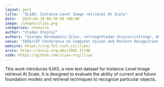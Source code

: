```yaml
---
layout: post
title:  "ILIAS: Instance-Level Image retrieval At Scale"
date:   2025-02-18 08:36:59 +00:00
image: /images/ilias.png
categories: research
author: "Vladan Stojnić"
authors: "Giorgos Kordopatis-Zilos, <strong>Vladan Stojnić</strong>, Anna Manko, Pavel Šuma, Nikolaos-Antonios Ypsilantis, Nikos Efthymiadis, Zakaria Laskar, Jiří Matas, Ondřej Chum, Giorgos Tolias"
venue: "IEEE/CVF Conference on Computer Vision and Pattern Recognition (CVPR)"
website: https://vrg.fel.cvut.cz/ilias/
arxiv: https://arxiv.org/abs/2502.11748
code: https://github.com/ilias-vrg/ilias
---
```

This work introduces ILIAS, a new test dataset for Instance-Level Image retrieval At Scale. It is designed to evaluate the ability of current and future foundation models and retrieval techniques to recognize particular objects.